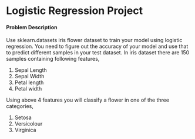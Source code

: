 
# Logistic Regression Project

#### Problem Description
Use sklearn.datasets iris flower dataset to train your model using logistic regression. You need
to figure out the accuracy of your model and use that to predict different samples in your test
dataset. In iris dataset there are 150 samples containing following features,
1. Sepal Length
2. Sepal Width
3. Petal length
4. Petal width
   
Using above 4 features you will classify a flower in one of the three categories,
1. Setosa
2. Versicolour
3. Virginica
